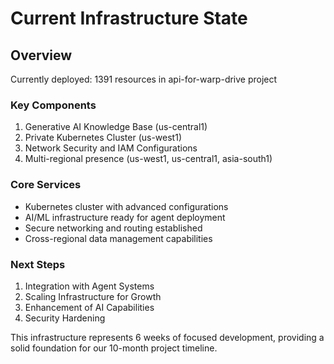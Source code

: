 # Current Infrastructure State

## Overview
Currently deployed: 1391 resources in api-for-warp-drive project

### Key Components
1. Generative AI Knowledge Base (us-central1)
2. Private Kubernetes Cluster (us-west1)
3. Network Security and IAM Configurations
4. Multi-regional presence (us-west1, us-central1, asia-south1)

### Core Services
- Kubernetes cluster with advanced configurations
- AI/ML infrastructure ready for agent deployment
- Secure networking and routing established
- Cross-regional data management capabilities

### Next Steps
1. Integration with Agent Systems
2. Scaling Infrastructure for Growth
3. Enhancement of AI Capabilities
4. Security Hardening

This infrastructure represents 6 weeks of focused development, providing a solid foundation for our 10-month project timeline.
